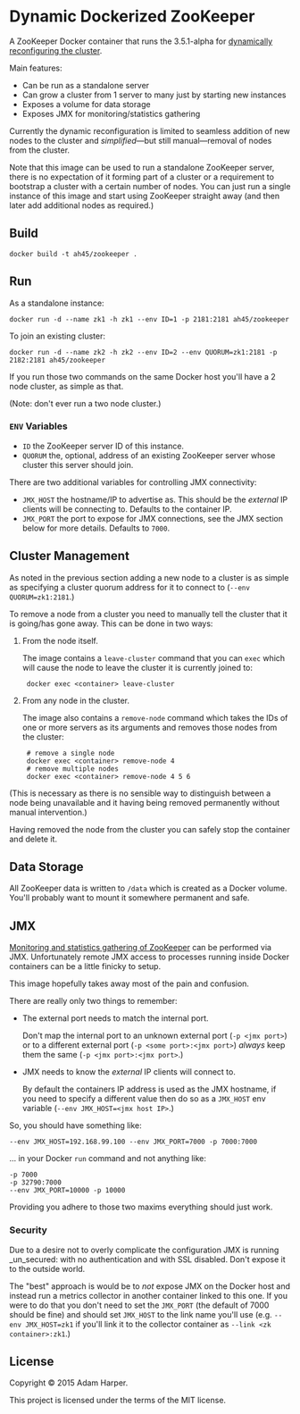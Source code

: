 Dynamic Dockerized ZooKeeper
============================

A ZooKeeper Docker container that runs the 3.5.1-alpha for
[dynamically reconfiguring the cluster][dyn-conf].

[dyn-conf]: https://zookeeper.apache.org/doc/trunk/zookeeperReconfig.html

Main features:

* Can be run as a standalone server
* Can grow a cluster from 1 server to many just by starting new
  instances
* Exposes a volume for data storage
* Exposes JMX for monitoring/statistics gathering

Currently the dynamic reconfiguration is limited to seamless addition
of new nodes to the cluster and _simplified_—but still
manual—removal of nodes from the cluster.

Note that this image can be used to run a standalone ZooKeeper server,
there is no expectation of it forming part of a cluster or a
requirement to bootstrap a cluster with a certain number of nodes. You
can just run a single instance of this image and start using ZooKeeper
straight away (and then later add additional nodes as required.)

## Build

    docker build -t ah45/zookeeper .

## Run

As a standalone instance:

    docker run -d --name zk1 -h zk1 --env ID=1 -p 2181:2181 ah45/zookeeper

To join an existing cluster:

    docker run -d --name zk2 -h zk2 --env ID=2 --env QUORUM=zk1:2181 -p 2182:2181 ah45/zookeeper

If you run those two commands on the same Docker host you'll have a 2
node cluster, as simple as that.

(Note: don't ever run a two node cluster.)

### `ENV` Variables

* `ID` the ZooKeeper server ID of this instance.
* `QUORUM` the, optional, address of an existing ZooKeeper server
  whose cluster this server should join.

There are two additional variables for controlling JMX connectivity:

* `JMX_HOST` the hostname/IP to advertise as. This should be the
  _external_ IP clients will be connecting to. Defaults to the
  container IP.
* `JMX_PORT` the port to expose for JMX connections, see the JMX
  section below for more details. Defaults to `7000`.

## Cluster Management

As noted in the previous section adding a new node to a cluster is as
simple as specifying a cluster quorum address for it to connect to
(`--env QUORUM=zk1:2181`.)

To remove a node from a cluster you need to manually tell the cluster
that it is going/has gone away. This can be done in two ways:

1. From the node itself.

   The image contains a `leave-cluster` command that you can `exec`
   which will cause the node to leave the cluster it is currently
   joined to:

        docker exec <container> leave-cluster

2. From any node in the cluster.

   The image also contains a `remove-node` command which takes the
   IDs of one or more servers as its arguments and removes those nodes
   from the cluster:

        # remove a single node
        docker exec <container> remove-node 4
        # remove multiple nodes
        docker exec <container> remove-node 4 5 6

(This is necessary as there is no sensible way to distinguish between
a node being unavailable and it having being removed permanently
without manual intervention.)

Having removed the node from the cluster you can safely stop the
container and delete it.

## Data Storage

All ZooKeeper data is written to `/data` which is created as a Docker
volume. You'll probably want to mount it somewhere permanent and safe.

## JMX

[Monitoring and statistics gathering of ZooKeeper][monitor] can be
performed via JMX. Unfortunately remote JMX access to processes
running inside Docker containers can be a little finicky to setup.

[monitor]: https://zookeeper.apache.org/doc/trunk/zookeeperJMX.html

This image hopefully takes away most of the pain and confusion.

There are really only two things to remember:

* The external port needs to match the internal port.

  Don't map the internal port to an unknown external port (`-p <jmx
  port>`) or to a different external port (`-p <some port>:<jmx
  port>`) _always_ keep them the same (`-p <jmx port>:<jmx port>`.)
* JMX needs to know the _external_ IP clients will connect to.

  By default the containers IP address is used as the JMX hostname, if
  you need to specify a different value then do so as a `JMX_HOST` env
  variable (`--env JMX_HOST=<jmx host IP>`.)

So, you should have something like:

    --env JMX_HOST=192.168.99.100 --env JMX_PORT=7000 -p 7000:7000

… in your Docker `run` command and not anything like:

    -p 7000
    -p 32790:7000
    --env JMX_PORT=10000 -p 10000

Providing you adhere to those two maxims everything should just work.

### Security

Due to a desire not to overly complicate the configuration JMX is
running _un_secured: with no authentication and with SSL
disabled. Don't expose it to the outside world.

The "best" approach is would be to _not_ expose JMX on the Docker host
and instead run a metrics collector in another container linked to
this one. If you were to do that you don't need to set the `JMX_PORT`
(the default of 7000 should be fine) and should set `JMX_HOST` to the
link name you'll use (e.g. `--env JMX_HOST=zk1` if you'll link it
to the collector container as `--link <zk container>:zk1`.)

## License

Copyright © 2015 Adam Harper.

This project is licensed under the terms of the MIT license.
